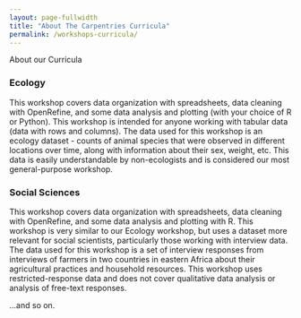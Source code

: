```yaml
---
layout: page-fullwidth
title: "About The Carpentries Curricula"
permalink: /workshops-curricula/
---
```


About our Curricula


### Ecology
This workshop covers data organization with spreadsheets, data cleaning with OpenRefine, and some data analysis and plotting (with your choice of R or Python). This workshop is intended for anyone working with tabular data (data with rows and columns). The data used for this workshop is an ecology dataset - counts of animal species that were observed in different locations over time, along with information about their sex, weight, etc. This data is easily understandable by non-ecologists and is considered our most general-purpose workshop. 

### Social Sciences
This workshop covers data organization with spreadsheets, data cleaning with OpenRefine, and some data analysis and plotting with R. This workshop is very similar to our Ecology workshop, but uses a dataset more relevant for social scientists, particularly those working with interview data. The data used for this workshop is a set of interview responses from interviews of farmers in two countries in eastern Africa about their agricultural practices and household resources. This workshop uses restricted-response data and does not cover qualitative data analysis or analysis of free-text responses.


...and so on.